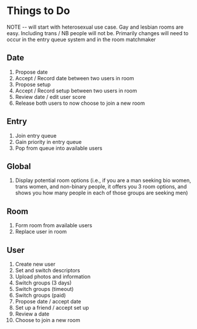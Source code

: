 # Things to Do
NOTE -- will start with heterosexual use case. 
Gay and lesbian rooms are easy. Including trans / NB
people will not be.
Primarily changes will need to occur in the entry queue
system and in the room matchmaker

## Date
1. Propose date
2. Accept / Record date between two users in room
3. Propose setup
4. Accept / Record setup between two users in room
5. Review date / edit user score
6. Release both users to now choose to join a new room

## Entry
1. Join entry queue
2. Gain priority in entry queue
3. Pop from queue into available users

## Global
1. Display potential room options (i.e., if you are a man seeking bio women,
trans women, and non-binary people, it offers you 3 room options, and
shows you how many people in each of those groups are seeking men)

## Room
1. Form room from available users
2. Replace user in room

## User
1. Create new user
2. Set and switch descriptors
2. Upload photos and information
3. Switch groups (3 days)
4. Switch groups (timeout)
5. Switch groups (paid)
6. Propose date / accept date
7. Set up a friend / accept set up
8. Review a date
9. Choose to join a new room